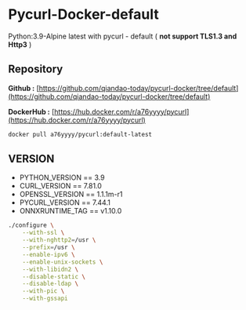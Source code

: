 # **Pycurl-Docker-default**

Python:3.9-Alpine latest with pycurl - default ( **not support TLS1.3 and Http3** )

## **Repository**

**Github :** [https://github.com/qiandao-today/pycurl-docker/tree/default](https://github.com/qiandao-today/pycurl-docker/tree/default)

**DockerHub :** [https://hub.docker.com/r/a76yyyy/pycurl](https://hub.docker.com/r/a76yyyy/pycurl)

```bash
docker pull a76yyyy/pycurl:default-latest
```

## **VERSION**

- PYTHON_VERSION == 3.9
- CURL_VERSION == 7.81.0
- OPENSSL_VERSION == 1.1.1m-r1
- PYCURL_VERSION == 7.44.1
- ONNXRUNTIME_TAG == v1.10.0

```bash
./configure \
    --with-ssl \
    --with-nghttp2=/usr \
    --prefix=/usr \
    --enable-ipv6 \
    --enable-unix-sockets \
    --with-libidn2 \
    --disable-static \
    --disable-ldap \
    --with-pic \
    --with-gssapi
```

